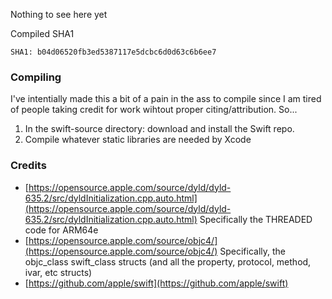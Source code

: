 Nothing to see here yet


Compiled SHA1
```
SHA1: b04d06520fb3ed5387117e5dcbc6d0d63c6b6ee7
```


### Compiling

I've intentially made this a bit of a pain in the ass to compile since I am tired of people taking credit for work wihtout proper citing/attribution. So...

1. In the swift-source directory: download and install the Swift repo.
2. Compile whatever static libraries are needed by Xcode


### Credits

* [https://opensource.apple.com/source/dyld/dyld-635.2/src/dyldInitialization.cpp.auto.html](https://opensource.apple.com/source/dyld/dyld-635.2/src/dyldInitialization.cpp.auto.html) Specifically the THREADED code for ARM64e
* [https://opensource.apple.com/source/objc4/](https://opensource.apple.com/source/objc4/) Specifically, the objc_class swift_class structs (and all the property, protocol, method, ivar, etc structs)
* [https://github.com/apple/swift](https://github.com/apple/swift) 
